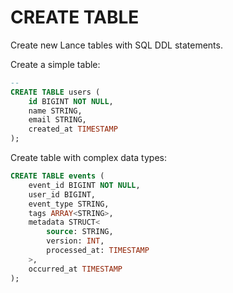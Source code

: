 # CREATE TABLE

Create new Lance tables with SQL DDL statements.

Create a simple table:

```sql
-- 
CREATE TABLE users (
    id BIGINT NOT NULL,
    name STRING,
    email STRING,
    created_at TIMESTAMP
);
```

Create table with complex data types:

```sql
CREATE TABLE events (
    event_id BIGINT NOT NULL,
    user_id BIGINT,
    event_type STRING,
    tags ARRAY<STRING>,
    metadata STRUCT<
        source: STRING,
        version: INT,
        processed_at: TIMESTAMP
    >,
    occurred_at TIMESTAMP
);
```